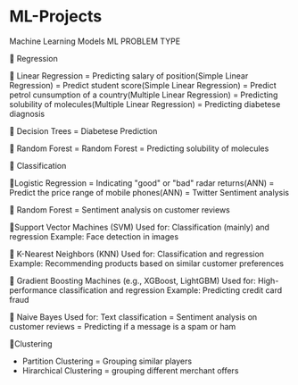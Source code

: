 # ML-Projects
Machine Learning Models
ML PROBLEM TYPE

📍 Regression

  📌 Linear Regression
      = Predicting salary of position(Simple Linear Regression)
      = Predict student score(Simple Linear Regression)
      = Predict petrol cunsumption of a country(Multiple Linear Regression)
      = Predicting solubility of molecules(Multiple Linear Regression)
      = Predicting diabetese diagnosis
      
 📌 Decision Trees
    = Diabetese Prediction

 📌 Random Forest
      =  Random Forest = Predicting solubility of molecules

📍 Classification

  📌Logistic Regression
    = Indicating "good" or "bad" radar returns(ANN)
    = Predict the price range of mobile phones(ANN)
    = Twitter Sentiment analysis

   📌 Random Forest
    = Sentiment analysis on customer reviews

   📌Support Vector Machines (SVM)
    Used for: Classification (mainly) and regression
    Example: Face detection in images

   📌 K-Nearest Neighbors (KNN)
    Used for: Classification and regression
    Example: Recommending products based on similar customer preferences

   📌 Gradient Boosting Machines (e.g., XGBoost, LightGBM)
    Used for: High-performance classification and regression
    Example: Predicting credit card fraud

  📌 Naive Bayes
    Used for: Text classification
    = Sentiment analysis on customer reviews
    = Predicting if a message is a spam or ham

   📍Clustering
   - Partition Clustering =  Grouping similar players
   - Hirarchical Clustering =  grouping different merchant offers
